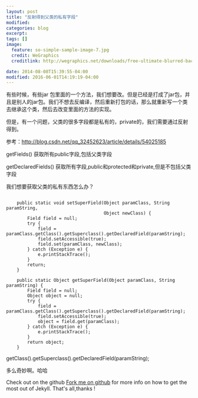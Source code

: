```yaml
---
layout: post
title: "反射得到父类的私有字段"
modified:
categories: blog
excerpt:
tags: []
image:
  feature: so-simple-sample-image-7.jpg
  credit: WeGraphics
  creditlink: http://wegraphics.net/downloads/free-ultimate-blurred-background-pack/

date: 2014-08-08T15:39:55-04:00
modified: 2016-06-01T14:19:19-04:00
---
```


有些时候，有些jar 包里面的一个方法，我们想要改。但是已经是打成了jar包，并且是别人的jar包。我们不想去反编译，然后重新打包的话，那么就重新写一个类去继承这个类，然后去改变里面的方法的实现。

但是，有一个问题，父类的很多字段都是私有的，private的，我们需要通过反射得到。

参考：http://blog.csdn.net/qq_32452623/article/details/54025185


getFields()	获取所有public字段,包括父类字段

getDeclaredFields()	获取所有字段,public和protected和private,但是不包括父类字段 

我们想要获取父类的私有东西怎么办？

```

    public static void setSuperField(Object paramClass, String paramString,
                                     Object newClass) {
        Field field = null;
        try {
            field = paramClass.getClass().getSuperclass().getDeclaredField(paramString);
            field.setAccessible(true);
            field.set(paramClass, newClass);
        } catch (Exception e) {
            e.printStackTrace();
        }
        return;
    }

    public static Object getSuperField(Object paramClass, String paramString) {
        Field field = null;
        Object object = null;
        try {
            field = paramClass.getClass().getSuperclass().getDeclaredField(paramString);
            field.setAccessible(true);
            object = field.get(paramClass);
        } catch (Exception e) {
            e.printStackTrace();
        }
        return object;
    }
```

getClass().getSuperclass().getDeclaredField(paramString); 

多么奇妙啊。哈哈

















Check out on the github [Fork me on github][Tomas' Yu] for more info on how to get the most out of Jekyll. That's all,thanks !

[Tomas' Yu]: https://github.com/TomasYu/blogs
[Tomas' Yu]: https://github.com/TomasYu/blogs